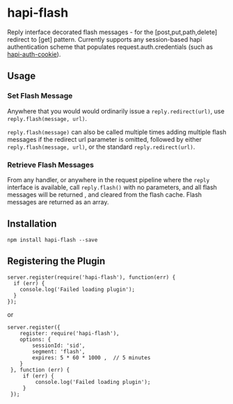 # hapi-flash

Reply interface decorated flash messages - for the [post,put,path,delete] redirect to [get] pattern.
Currently supports any session-based hapi authentication scheme that populates request.auth.credentials (such as 
[hapi-auth-cookie](https://github.com/hapijs/hapi-auth-cookie)).

## Usage

### Set Flash Message
Anywhere that you would would ordinarily issue a `reply.redirect(url)`, use `reply.flash(message, url)`.

`reply.flash(message)` can also be called multiple times adding multiple flash messages if the redirect url parameter is omitted, followed by either `reply.flash(message, url)`, or the standard `reply.redirect(url)`.  
 
### Retrieve Flash Messages
From any handler, or anywhere in the request pipeline where the `reply` interface is available, call `reply.flash()` with no parameters, and all flash messages will be returned , and cleared from the flash cache.
 Flash messages are returned as an array.
 
## Installation

`npm install hapi-flash --save`

## Registering the Plugin


    server.register(require('hapi-flash'), function(err) {
      if (err) {
        console.log('Failed loading plugin');
      }
    });
    
or
   
    server.register({
        register: require('hapi-flash'),
        options: {
            sessionId: 'sid',
            segment: 'flash',
            expires: 5 * 60 * 1000 ,  // 5 minutes
        }
     }, function (err) {
         if (err) {
             console.log('Failed loading plugin');
         }
     });


